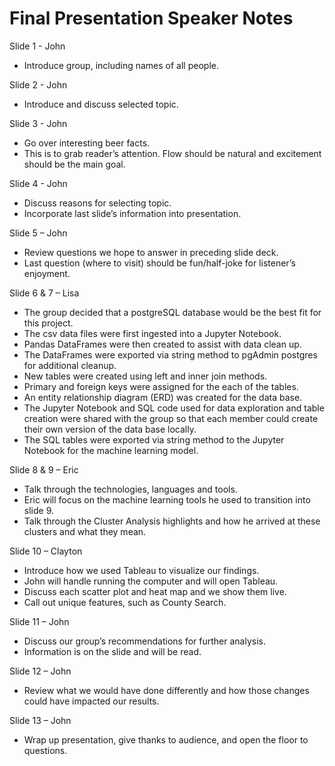 # Final Presentation Speaker Notes

Slide 1 - John
- Introduce group, including names of all people.

Slide 2 - John
- Introduce and discuss selected topic.

Slide 3 - John
- Go over interesting beer facts.
- This is to grab reader’s attention. Flow should be natural and excitement should be the main goal.

Slide 4 - John
- Discuss reasons for selecting topic.
- Incorporate last slide’s information into presentation.

Slide 5 – John
- Review questions we hope to answer in preceding slide deck.
- Last question (where to visit) should be fun/half-joke for listener’s enjoyment.

Slide 6 & 7 – Lisa
- The group decided that a postgreSQL database would be the best fit for this project. 
- The csv data files were first ingested into a Jupyter Notebook. 
- Pandas DataFrames were then created to assist with data clean up.
- The DataFrames were exported via string method to pgAdmin postgres for additional cleanup. 
- New tables were created using left and inner join methods.
- Primary and foreign keys were assigned for the each of the tables.
- An entity relationship diagram (ERD) was created for the data base.
- The Jupyter Notebook and SQL code used for data exploration and table creation were shared with the group so that each member could   create their own version of the data base locally.
- The SQL tables were exported via string method to the Jupyter Notebook for the machine learning model.

Slide 8 & 9 – Eric
- Talk through the technologies, languages and tools.
- Eric will focus on the machine learning tools he used to transition into slide 9.
- Talk through the Cluster Analysis highlights and how he arrived at these clusters and what they mean.

Slide 10 – Clayton
- Introduce how we used Tableau to visualize our findings.
- John will handle running the computer and will open Tableau.
- Discuss each scatter plot and heat map and we show them live.
- Call out unique features, such as County Search.

Slide 11 – John
- Discuss our group’s recommendations for further analysis.
- Information is on the slide and will be read.

Slide 12 – John
- Review what we would have done differently and how those changes could have impacted our results.

Slide 13 – John
- Wrap up presentation, give thanks to audience, and open the floor to questions.
